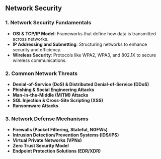 ## **Network Security**
### **1. Network Security Fundamentals**
- **OSI & TCP/IP Model**: Frameworks that define how data is transmitted across networks.
- **IP Addressing and Subnetting**: Structuring networks to enhance security and efficiency.
- **Wireless Security**: Protocols like WPA2, WPA3, and 802.1X to secure wireless communications.
  
### **2. Common Network Threats**
- **Denial-of-Service (DoS) & Distributed Denial-of-Service (DDoS)**
- **Phishing & Social Engineering Attacks**
- **Man-in-the-Middle (MITM) Attacks**
- **SQL Injection & Cross-Site Scripting (XSS)**
- **Ransomware Attacks**

### **3. Network Defense Mechanisms**
- **Firewalls (Packet Filtering, Stateful, NGFWs)**
- **Intrusion Detection/Prevention Systems (IDS/IPS)**
- **Virtual Private Networks (VPNs)**
- **Zero Trust Security Model**
- **Endpoint Protection Solutions (EDR/XDR)**
